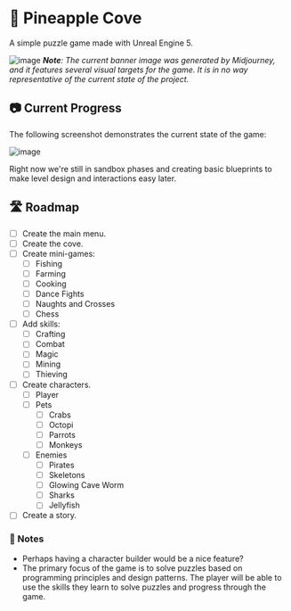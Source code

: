 # 🍍 Pineapple Cove

A simple puzzle game made with Unreal Engine 5.

![image](https://github.com/tacosontitan/PineappleCove/assets/65432314/deb52182-65fc-432b-ba33-21e8dffc7075)
***Note**: The current banner image was generated by Midjourney, and it features several visual targets for the game. It is in no way representative of the current state of the project.*

## 📷 Current Progress

The following screenshot demonstrates the current state of the game:

![image](https://github.com/tacosontitan/PineappleCove/assets/65432314/8dcba302-4e93-420f-b8b9-c5895ca4a164)

Right now we're still in sandbox phases and creating basic blueprints to make level design and interactions easy later.

## 🛣️ Roadmap

- [ ] Create the main menu.
- [ ] Create the cove.
- [ ] Create mini-games:
  - [ ] Fishing
  - [ ] Farming
  - [ ] Cooking
  - [ ] Dance Fights
  - [ ] Naughts and Crosses
  - [ ] Chess
- [ ] Add skills:
  - [ ] Crafting
  - [ ] Combat
  - [ ] Magic
  - [ ] Mining
  - [ ] Thieving
- [ ] Create characters.
  - [ ] Player
  - [ ] Pets
    - [ ] Crabs
    - [ ] Octopi
    - [ ] Parrots
    - [ ] Monkeys
  - [ ] Enemies
    - [ ] Pirates
    - [ ] Skeletons
    - [ ] Glowing Cave Worm
    - [ ] Sharks
    - [ ] Jellyfish
- [ ] Create a story.

### 📝 Notes

- Perhaps having a character builder would be a nice feature?
- The primary focus of the game is to solve puzzles based on programming principles and design patterns. The player will be able to use the skills they learn to solve puzzles and progress through the game.
